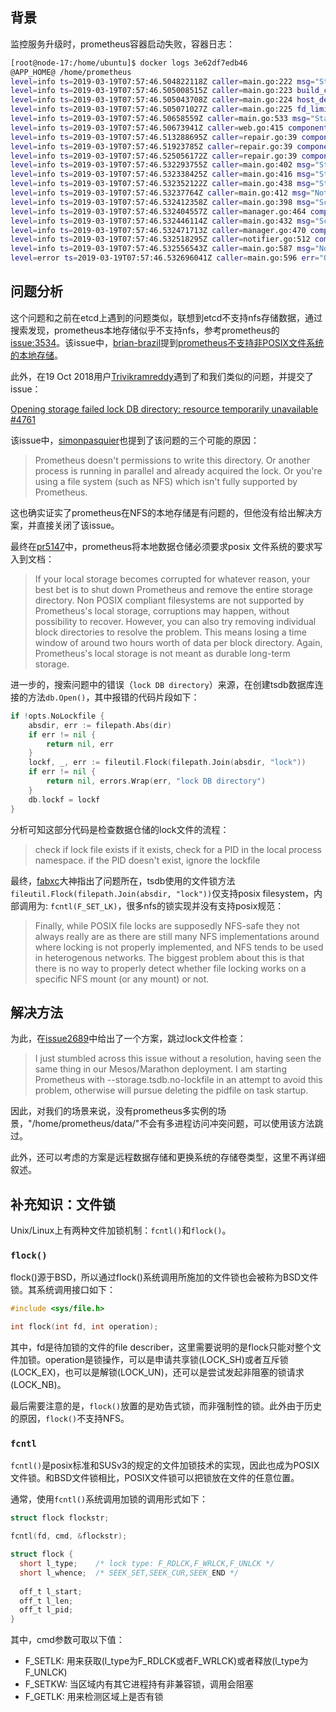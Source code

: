 ## 背景

监控服务升级时，prometheus容器启动失败，容器日志：

```bash
[root@node-17:/home/ubuntu]$ docker logs 3e62df7edb46
@APP_HOME@ /home/prometheus
level=info ts=2019-03-19T07:57:46.504822118Z caller=main.go:222 msg="Starting Prometheus" version="(version=2.3.2, branch=HEAD, revision=71af5e29e815795e9dd14742ee7725682fa14b7b)"
level=info ts=2019-03-19T07:57:46.505008515Z caller=main.go:223 build_context="(go=go1.10.3, user=root@5258e0bd9cc1, date=20180712-14:02:52)"
level=info ts=2019-03-19T07:57:46.505043708Z caller=main.go:224 host_details="(Linux 3.10.0-693.21.1.el7.x86_64 #1 SMP Thu Feb 14 14:47:28 CST 2019 x86_64 umeops-dbmonitor-umeops-dbmonitoradaptor-ms-1-8cd4q (none))"
level=info ts=2019-03-19T07:57:46.505071027Z caller=main.go:225 fd_limits="(soft=65536, hard=65536)"
level=info ts=2019-03-19T07:57:46.50658559Z caller=main.go:533 msg="Starting TSDB ..."
level=info ts=2019-03-19T07:57:46.50673941Z caller=web.go:415 component=web msg="Start listening for connections" address=0.0.0.0:9090
level=info ts=2019-03-19T07:57:46.513288695Z caller=repair.go:39 component=tsdb msg="found healthy block" mint=1552953600000 maxt=1552960800000 ulid=01D69Y8GKK7JHYM175MPP1TWB9
level=info ts=2019-03-19T07:57:46.51923785Z caller=repair.go:39 component=tsdb msg="found healthy block" mint=1552960800000 maxt=1552968000000 ulid=01D6A547VTX2Q578NB05115078
level=info ts=2019-03-19T07:57:46.525056172Z caller=repair.go:39 component=tsdb msg="found healthy block" mint=1552968000000 maxt=1552975200000 ulid=01D6ABZZ41Z6VDEPJGXGY08AYE
level=info ts=2019-03-19T07:57:46.532293755Z caller=main.go:402 msg="Stopping scrape discovery manager..."
level=info ts=2019-03-19T07:57:46.532338425Z caller=main.go:416 msg="Stopping notify discovery manager..."
level=info ts=2019-03-19T07:57:46.532352122Z caller=main.go:438 msg="Stopping scrape manager..."
level=info ts=2019-03-19T07:57:46.53237764Z caller=main.go:412 msg="Notify discovery manager stopped"
level=info ts=2019-03-19T07:57:46.532412358Z caller=main.go:398 msg="Scrape discovery manager stopped"
level=info ts=2019-03-19T07:57:46.532404557Z caller=manager.go:464 component="rule manager" msg="Stopping rule manager..."
level=info ts=2019-03-19T07:57:46.532446114Z caller=main.go:432 msg="Scrape manager stopped"
level=info ts=2019-03-19T07:57:46.532471713Z caller=manager.go:470 component="rule manager" msg="Rule manager stopped"
level=info ts=2019-03-19T07:57:46.532518295Z caller=notifier.go:512 component=notifier msg="Stopping notification manager..."
level=info ts=2019-03-19T07:57:46.532556543Z caller=main.go:587 msg="Notifier manager stopped"
level=error ts=2019-03-19T07:57:46.532696041Z caller=main.go:596 err="Opening storage failed lock DB directory: resource temporarily unavailable"
```

## 问题分析

这个问题和之前在etcd上遇到的问题类似，联想到etcd不支持nfs存储数据，通过搜索发现，prometheus本地存储似乎不支持nfs，参考prometheus的[issue:3534](https://github.com/prometheus/prometheus/issues/3534)。该issue中，[brian-brazil](https://github.com/brian-brazil)提到[prometheus不支持非POSIX文件系统的本地存储](https://github.com/prometheus/prometheus/issues/3534#issuecomment-348598966)。

此外，在19 Oct 2018用户[Trivikramreddy](https://github.com/Trivikramreddy)遇到了和我们类似的问题，并提交了issue：

[Opening storage failed lock DB directory: resource temporarily unavailable #4761](https://github.com/prometheus/prometheus/issues/4761)

该issue中，[simonpasquier](https://github.com/simonpasquier)也提到了该问题的三个可能的原因：

> Prometheus doesn't permissions to write this directory.
> Or another process is running in parallel and already acquired the lock.
> Or you're using a file system (such as NFS) which isn't fully supported by Prometheus.

这也确实证实了prometheus在NFS的本地存储是有问题的，但他没有给出解决方案，并直接关闭了该issue。

最终在[pr5147](https://github.com/prometheus/prometheus/pull/5147)中，prometheus将本地数据仓储必须要求posix 文件系统的要求写入到文档：

> If your local storage becomes corrupted for whatever reason, your best bet is to shut down Prometheus and remove the entire storage directory. Non POSIX compliant filesystems are not supported by Prometheus's local storage, corruptions may happen, without possibility to recover. However, you can also try removing individual block directories to resolve the problem. This means losing a time window of around two hours worth of data per block directory. Again, Prometheus's local storage is not meant as durable long-term storage.

进一步的，搜索问题中的错误（`lock DB directory`）来源，在创建tsdb数据库连接的方法`db.Open()`，其中报错的代码片段如下：

```go
if !opts.NoLockfile {
    absdir, err := filepath.Abs(dir)
    if err != nil {
        return nil, err
    }
    lockf, _, err := fileutil.Flock(filepath.Join(absdir, "lock"))
    if err != nil {
        return nil, errors.Wrap(err, "lock DB directory")
    }
    db.lockf = lockf
}
```

分析可知这部分代码是检查数据仓储的lock文件的流程：

> check if lock file exists
> if it exists, check for a PID in the local process namespace. if the PID doesn't exist, ignore the lockfile

最终，[fabxc](https://github.com/fabxc)大神指出了问题所在，tsdb使用的文件锁方法 `fileutil.Flock(filepath.Join(absdir, "lock"))`仅支持posix filesystem，内部调用为: `fcntl(F_SET_LK)`，很多nfs的锁实现并没有支持posix规范：

> Finally, while POSIX file locks are supposedly NFS-safe they not always really are as there are still many NFS implementations around where locking is not properly implemented, and NFS tends to be used in heterogenous networks. The biggest problem about this is that there is no way to properly detect whether file locking works on a specific NFS mount (or any mount) or not.

## 解决方法

为此，在[issue2689](https://github.com/prometheus/prometheus/issues/2689)中给出了一个方案，跳过lock文件检查：

> I just stumbled across this issue without a resolution, having seen the same thing in our Mesos/Marathon deployment. I am starting Prometheus with --storage.tsdb.no-lockfile in an attempt to avoid this problem, otherwise will pursue deleting the pidfile on task startup.

因此，对我们的场景来说，没有prometheus多实例的场景，"/home/prometheus/data/"不会有多进程访问冲突问题，可以使用该方法跳过。

此外，还可以考虑的方案是远程数据存储和更换系统的存储卷类型，这里不再详细叙述。

## 补充知识：文件锁

Unix/Linux上有两种文件加锁机制：`fcntl()`和`flock()`。

### `flock()`

flock()源于BSD，所以通过flock()系统调用所施加的文件锁也会被称为BSD文件锁。其系统调用接口如下：

```c
#include <sys/file.h>

int flock(int fd, int operation);
```

其中，fd是待加锁的文件的file describer，这里需要说明的是flock只能对整个文件加锁。operation是锁操作，可以是申请共享锁(LOCK_SH)或者互斥锁(LOCK_EX)，也可以是解锁(LOCK_UN)，还可以是尝试发起非阻塞的锁请求(LOCK_NB)。

最后需要注意的是，`flock()`放置的是劝告式锁，而非强制性的锁。此外由于历史的原因，`flock()`不支持NFS。

### `fcntl`

`fcntl()`是posix标准和SUSv3的规定的文件加锁技术的实现，因此也成为POSIX文件锁。和BSD文件锁相比，POSIX文件锁可以把锁放在文件的任意位置。

通常，使用`fcntl()`系统调用加锁的调用形式如下：

```c
struct flock flockstr;

fcntl(fd, cmd, &flockstr);

struct flock {
  short l_type;    /* lock type: F_RDLCK,F_WRLCK,F_UNLCK */
  short l_whence;  /* SEEK_SET,SEEK_CUR,SEEK_END */
  
  off_t l_start;   
  off_t l_len;
  off_t l_pid;
}
```

其中，cmd参数可取以下值：

- F_SETLK: 用来获取(l_type为F_RDLCK或者F_WRLCK)或者释放(l_type为F_UNLCK)
- F_SETKW: 当区域内有其它进程持有非兼容锁，调用会阻塞
- F_GETLK: 用来检测区域上是否有锁

